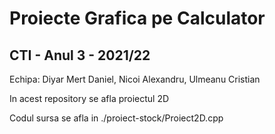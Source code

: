 # Proiecte Grafica pe Calculator
## CTI - Anul 3 - 2021/22

Echipa: Diyar Mert Daniel, Nicoi Alexandru, Ulmeanu Cristian

In acest repository se afla proiectul 2D

Codul sursa se afla in ./proiect-stock/Proiect2D.cpp 
